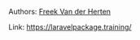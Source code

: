 Authors: [Freek Van der Herten](People/Freek%20Van%20der%20Herten.md)

Link: https://laravelpackage.training/
